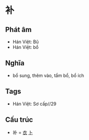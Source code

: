 # 补

## Phát âm
* Hán Việt: Bǔ
* Hán Việt: bổ

## Nghĩa
* bổ sung, thêm vào, tẩm bổ, bổ ích

## Tags
* Hán Việt: Sơ cấp//29

## Cấu trúc
* 补 = [衣](衣.md) [卜](卜.md)

<script>window.HANZI_FIELD='补';</script>